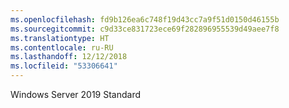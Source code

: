 ```yaml
---
ms.openlocfilehash: fd9b126ea6c748f19d43cc7a9f51d0150d46155b
ms.sourcegitcommit: c9d33ce831723ece69f282896955539d49aee7f8
ms.translationtype: HT
ms.contentlocale: ru-RU
ms.lasthandoff: 12/12/2018
ms.locfileid: "53306641"
---
```

Windows Server 2019 Standard
